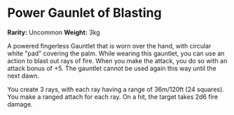 # Power Gaunlet of Blasting

**Rarity:** Uncommon
**Weight:** 3kg

A powered fingerless Gauntlet that is worn over the hand, with circular white "pad" covering the palm. While wearing this gauntlet, you can use an action to blast out rays of fire. When you make the attack, you do so with an attack bonus of +5. The gauntlet cannot be used again this way until the next dawn.

You create 3 rays, with each ray having a range of 36m/120ft (24 squares). You make a ranged attach for each ray. On a hit, the target takes 2d6 fire damage.